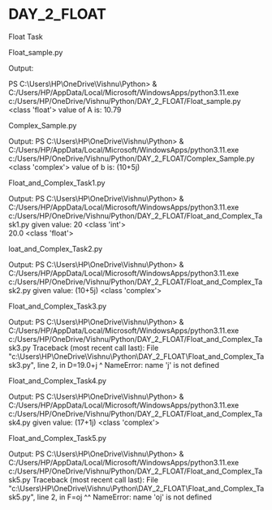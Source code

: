 # DAY_2_FLOAT
Float Task



Float_sample.py

Output:

PS C:\Users\HP\OneDrive\Vishnu\Python> & C:/Users/HP/AppData/Local/Microsoft/WindowsApps/python3.11.exe c:/Users/HP/OneDrive/Vishnu/Python/DAY_2_FLOAT/Float_sample.py
<class 'float'>
value of A is: 10.79

Complex_Sample.py

Output:
PS C:\Users\HP\OneDrive\Vishnu\Python> & C:/Users/HP/AppData/Local/Microsoft/WindowsApps/python3.11.exe c:/Users/HP/OneDrive/Vishnu/Python/DAY_2_FLOAT/Complex_Sample.py
<class 'complex'>
value of b is: (10+5j)

Float_and_Complex_Task1.py

Output:
PS C:\Users\HP\OneDrive\Vishnu\Python> & C:/Users/HP/AppData/Local/Microsoft/WindowsApps/python3.11.exe c:/Users/HP/OneDrive/Vishnu/Python/DAY_2_FLOAT/Float_and_Complex_Task1.py
given value: 20
<class 'int'>  
20.0
<class 'float'>


loat_and_Complex_Task2.py


Output:
PS C:\Users\HP\OneDrive\Vishnu\Python> & C:/Users/HP/AppData/Local/Microsoft/WindowsApps/python3.11.exe c:/Users/HP/OneDrive/Vishnu/Python/DAY_2_FLOAT/Float_and_Complex_Task2.py
given value: (10+5j)
<class 'complex'>

Float_and_Complex_Task3.py

Output:
PS C:\Users\HP\OneDrive\Vishnu\Python> & C:/Users/HP/AppData/Local/Microsoft/WindowsApps/python3.11.exe c:/Users/HP/OneDrive/Vishnu/Python/DAY_2_FLOAT/Float_and_Complex_Task3.py
Traceback (most recent call last):
  File "c:\Users\HP\OneDrive\Vishnu\Python\DAY_2_FLOAT\Float_and_Complex_Task3.py", line 2, in <module>
    D=19.0+j
           ^
NameError: name 'j' is not defined


Float_and_Complex_Task4.py

Output:
PS C:\Users\HP\OneDrive\Vishnu\Python> & C:/Users/HP/AppData/Local/Microsoft/WindowsApps/python3.11.exe c:/Users/HP/OneDrive/Vishnu/Python/DAY_2_FLOAT/Float_and_Complex_Task4.py
given value: (17+1j)
<class 'complex'>


Float_and_Complex_Task5.py

Output:
PS C:\Users\HP\OneDrive\Vishnu\Python> & C:/Users/HP/AppData/Local/Microsoft/WindowsApps/python3.11.exe c:/Users/HP/OneDrive/Vishnu/Python/DAY_2_FLOAT/Float_and_Complex_Task5.py
Traceback (most recent call last):
  File "c:\Users\HP\OneDrive\Vishnu\Python\DAY_2_FLOAT\Float_and_Complex_Task5.py", line 2, in <module>
    F=oj
      ^^
NameError: name 'oj' is not defined